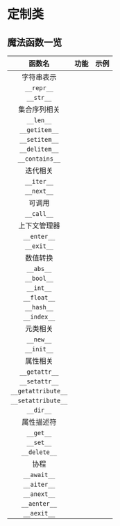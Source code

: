 # 定制类
## 魔法函数一览
|函数名|功能|示例|
|:---:|:---:|:---:|
|字符串表示|||
|`__repr__`|||
|`__str__`|||
|集合序列相关|||
|`__len__`|||
|`__getitem__`|||
|`__setitem__`|||
|`__delitem__`|||
|`__contains__`|||
|迭代相关|||
|`__iter__`|||
|`__next__`|||
|可调用|||
|`__call__`|||
|上下文管理器|||
|`__enter__`|||
|`__exit__`|||
|数值转换|||
|`__abs__`|||
|`__bool__`|||
|`__int__`|||
|`__float__`|||
|`__hash__`|||
|`__index__`|||
|元类相关|||
|`__new__`|||
|`__init__`|||
|属性相关|||
|`__getattr__`|||
|`__setattr__`|||
|`__getattribute__`|||
|`__setattribute__`|||
|`__dir__`|||
|属性描述符|||
|`__get__`|||
|`__set__`|||
|`__delete__`|||
|协程|||
|`__await__`|||
|`__aiter__`|||
|`__anext__`|||
|`__aenter__`|||
|`__aexit__`|||







